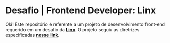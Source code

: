 # Desafio | Frontend Developer: Linx

Olá! Este repositório é referente a um projeto de desenvolvimento front-end requerido em um desafio da **[Linx](https://www.linx.com.br/)**.
O projeto seguiu as diretrizes especificadas **[nesse link](https://github.com/chaordic/frontend-developer-challenge)**.
